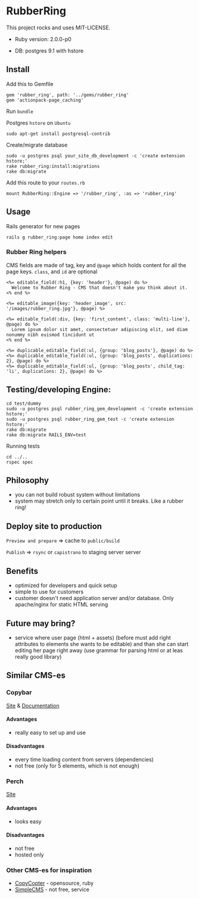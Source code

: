 # RubberRing

This project rocks and uses MIT-LICENSE.

* Ruby version: 2.0.0-p0

* DB: postgres 9.1 with hstore


## Install

Add this to Gemfile

	gem 'rubber_ring', path: '../gems/rubber_ring'
	gem 'actionpack-page_caching'

Run `bundle`

Postgres `hstore` on `Ubuntu`

    sudo apt-get install postgresql-contrib


Create/migrate database

    sudo -u postgres psql your_site_db_development -c 'create extension hstore;'
    rake rubber_ring:install:migrations
    rake db:migrate


Add this route to your `routes.rb`

    mount RubberRing::Engine => '/rubber_ring', :as => 'rubber_ring'

## Usage

Rails generator for new pages

    rails g rubber_ring:page home index edit

### Rubber Ring helpers

CMS fields are made of tag, key and `@page` which holds content for all the page keys. `class`, and `id` are optional

	<%= editable_field(:h1, {key: 'header'}, @page) do %>
	  Welcome to Rubber Ring - CMS that doesn't make you think about it.
	<% end %>

	<%= editable_image({key: 'header_image', src: '/images/rubber_ring.jpg'}, @page) %>

	<%= editable_field(:div, {key: 'first_content', class: 'multi-line'}, @page) do %>
	  Lorem ipsum dolor sit amet, consectetuer adipiscing elit, sed diam nonummy nibh euismod tincidunt ut
	<% end %>

	<%= duplicable_editable_field(:ul, {group: 'blog_posts'}, @page) do %>
	<%= duplicable_editable_field(:ul, {group: 'blog_posts', duplications: 2}, @page) do %>
	<%= duplicable_editable_field(:ul, {group: 'blog_posts', child_tag: 'li', duplications: 2}, @page) do %>


## Testing/developing Engine:

    cd test/dummy
    sudo -u postgres psql rubber_ring_gem_development -c 'create extension hstore;'
    sudo -u postgres psql rubber_ring_gem_test -c 'create extension hstore;'
    rake db:migrate
    rake db:migrate RAILS_ENV=test

Running tests

    cd ../..
    rspec spec

## Philosophy

* you can not build robust system without limitations
* system may stretch only to certain point until it breaks. Like a rubber ring!

## Deploy site to production

`Preview and prepare` => cache to `public/build`

`Publish` => `rsync` or `capistrano` to staging server server

## Benefits

- optimized for developers and quick setup
- simple to use for customers
- customer doesn't need application server and/or database. Only apache/nginx for static HTML serving

## Future may bring?

- service where user page (html + assets) (before must add right attributes to elements she wants to be editable) and than she can start editing her page right away (use grammar for parsing html or at leas really good library)


## Similar CMS-es

### Copybar

[Site](https://copybar.io) & [Documentation](https://copybar.io/documentation#quickstartUsers)

#### Advantages
- really easy to set up and use

#### Disadvantages
- every time loading content from servers (dependencies)
- not free (only for 5 elements, which is not enough)

### Perch
[Site](http://grabaperch.com/)

#### Advantages
- looks easy

#### Disadvantages
- not free
- hosted only

### Other CMS-es for inspiration
- [CopyCopter](http://copycopter.com) - opensource, ruby
- [SimpleCMS](http://www.simplecms.com) - not free, service
